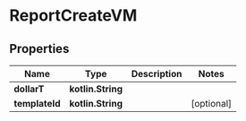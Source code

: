 
# ReportCreateVM

## Properties
Name | Type | Description | Notes
------------ | ------------- | ------------- | -------------
**dollarT** | **kotlin.String** |  | 
**templateId** | **kotlin.String** |  |  [optional]



